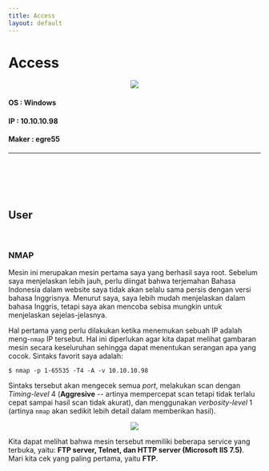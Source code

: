 ```yaml
---
title: Access
layout: default
---
```


# Access

<p align="center"> 
<img src="https://takaya1337.github.io/htb/assets/01/access.png">
</p>

#### OS    : Windows
#### IP    : 10.10.10.98
#### Maker : egre55
* * *
<br>
<br>
<br>
<br>

## User
<br>

### NMAP
Mesin ini merupakan mesin pertama saya yang berhasil saya root. Sebelum saya menjelaskan lebih jauh, perlu diingat bahwa terjemahan Bahasa Indonesia dalam website saya tidak akan selalu sama persis dengan versi bahasa Inggrisnya. Menurut saya, saya lebih mudah menjelaskan dalam bahasa Inggris, tetapi saya akan mencoba sebisa mungkin untuk menjelaskan sejelas-jelasnya.
<br>

Hal pertama yang perlu dilakukan ketika menemukan sebuah IP adalah meng-`nmap` IP tersebut. Hal ini diperlukan agar kita dapat melihat gambaran mesin secara keseluruhan sehingga dapat menentukan serangan apa yang cocok. Sintaks favorit saya adalah:

```
$ nmap -p 1-65535 -T4 -A -v 10.10.10.98
```
Sintaks tersebut akan mengecek semua _port_, melakukan scan dengan _Timing-level_ 4 (**Aggresive** -- artinya mempercepat scan tetapi tidak terlalu cepat sampai hasil scan tidak akurat), dan menggunakan _verbosity-level_ 1 (artinya `nmap` akan sedikit lebih detail dalam memberikan hasil).
<br>

<p align="center"> 
<img src="https://takaya1337.github.io/htb/assets/01/01-nmap.png">
</p>

Kita dapat melihat bahwa mesin tersebut memiliki beberapa service yang terbuka, yaitu: **FTP server, Telnet, dan HTTP server (Microsoft IIS 7.5)**. Mari kita cek yang paling pertama, yaitu **FTP**.

